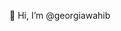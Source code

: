 👋 Hi, I’m @georgiawahib

<!---
georgiawahib/georgiawahib is a ✨ special ✨ repository because its `README.md` (this file) appears on your GitHub profile.
You can click the Preview link to take a look at your changes.
--->
